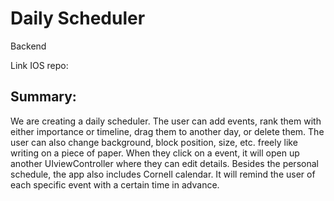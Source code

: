 # Daily Scheduler
Backend

Link IOS repo: 

## Summary: 
We are creating a daily scheduler. The user can add events, rank them with either importance or timeline, drag them to another day, or delete them. The user can also change background, block position, size, etc. freely like writing on a piece of paper. When they click on a event, it will open up another UIviewController where they can edit details. Besides the personal schedule, the app also includes Cornell calendar. It will remind the user of each specific event with a certain time in advance.
